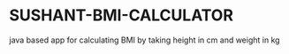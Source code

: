 # SUSHANT-BMI-CALCULATOR
java based app for calculating BMI by taking height in cm and weight in kg

